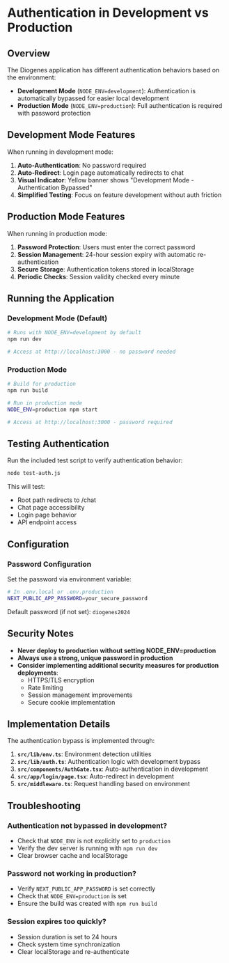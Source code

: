# Authentication in Development vs Production

## Overview

The Diogenes application has different authentication behaviors based on the environment:

- **Development Mode** (`NODE_ENV=development`): Authentication is automatically bypassed for easier local development
- **Production Mode** (`NODE_ENV=production`): Full authentication is required with password protection

## Development Mode Features

When running in development mode:

1. **Auto-Authentication**: No password required
2. **Auto-Redirect**: Login page automatically redirects to chat
3. **Visual Indicator**: Yellow banner shows "Development Mode - Authentication Bypassed"
4. **Simplified Testing**: Focus on feature development without auth friction

## Production Mode Features

When running in production mode:

1. **Password Protection**: Users must enter the correct password
2. **Session Management**: 24-hour session expiry with automatic re-authentication
3. **Secure Storage**: Authentication tokens stored in localStorage
4. **Periodic Checks**: Session validity checked every minute

## Running the Application

### Development Mode (Default)
```bash
# Runs with NODE_ENV=development by default
npm run dev

# Access at http://localhost:3000 - no password needed
```

### Production Mode
```bash
# Build for production
npm run build

# Run in production mode
NODE_ENV=production npm start

# Access at http://localhost:3000 - password required
```

## Testing Authentication

Run the included test script to verify authentication behavior:

```bash
node test-auth.js
```

This will test:
- Root path redirects to /chat
- Chat page accessibility
- Login page behavior
- API endpoint access

## Configuration

### Password Configuration
Set the password via environment variable:
```bash
# In .env.local or .env.production
NEXT_PUBLIC_APP_PASSWORD=your_secure_password
```

Default password (if not set): `diogenes2024`

## Security Notes

- **Never deploy to production without setting NODE_ENV=production**
- **Always use a strong, unique password in production**
- **Consider implementing additional security measures for production deployments**:
  - HTTPS/TLS encryption
  - Rate limiting
  - Session management improvements
  - Secure cookie implementation

## Implementation Details

The authentication bypass is implemented through:

1. **`src/lib/env.ts`**: Environment detection utilities
2. **`src/lib/auth.ts`**: Authentication logic with development bypass
3. **`src/components/AuthGate.tsx`**: Auto-authentication in development
4. **`src/app/login/page.tsx`**: Auto-redirect in development
5. **`src/middleware.ts`**: Request handling based on environment

## Troubleshooting

### Authentication not bypassed in development?
- Check that `NODE_ENV` is not explicitly set to `production`
- Verify the dev server is running with `npm run dev`
- Clear browser cache and localStorage

### Password not working in production?
- Verify `NEXT_PUBLIC_APP_PASSWORD` is set correctly
- Check that `NODE_ENV=production` is set
- Ensure the build was created with `npm run build`

### Session expires too quickly?
- Session duration is set to 24 hours
- Check system time synchronization
- Clear localStorage and re-authenticate
